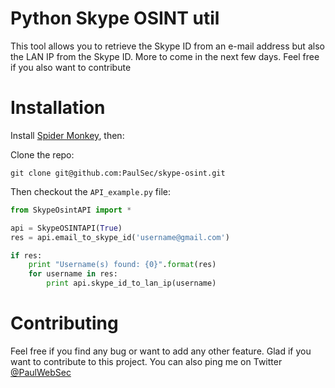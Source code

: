 Python Skype OSINT util
=======

This tool allows you to retrieve the Skype ID from an e-mail address but also the LAN IP from the Skype ID. 
More to come in the next few days. Feel free if you also want to contribute


Installation
=======

Install [Spider Monkey](https://github.com/davisp/python-spidermonkey.git), then: 

Clone the repo: 

```
git clone git@github.com:PaulSec/skype-osint.git
```

Then checkout the ```API_example.py``` file: 

```python
from SkypeOsintAPI import *

api = SkypeOSINTAPI(True)
res = api.email_to_skype_id('username@gmail.com')

if res:
    print "Username(s) found: {0}".format(res)
    for username in res:
        print api.skype_id_to_lan_ip(username)
```

Contributing
=======

Feel free if you find any bug or want to add any other feature. Glad if you want to contribute to this project. 
You can also ping me on Twitter [@PaulWebSec](https://twitter.com/PaulWebSec)